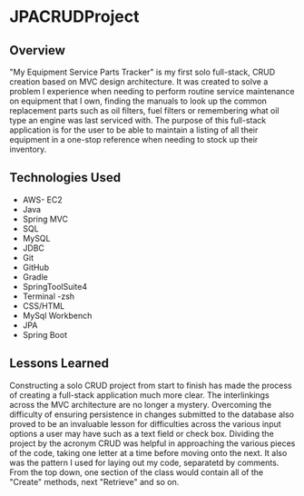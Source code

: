 # JPACRUDProject

## Overview
"My Equipment Service Parts Tracker" is my first solo full-stack, CRUD creation based on MVC design architecture. It was created to solve a problem I experience when needing to perform routine service maintenance on equipment that I own, finding the manuals to look up the common replacement parts such as oil filters, fuel filters or remembering what oil type an engine was last serviced with. The purpose of this full-stack application is for the user to be able to maintain a listing of all their equipment in a one-stop reference when needing to stock up their inventory.  

## Technologies Used
* AWS- EC2
* Java 
* Spring MVC
* SQL
* MySQL
* JDBC
* Git
* GitHub
* Gradle
* SpringToolSuite4
* Terminal -zsh
* CSS/HTML
* MySql Workbench
* JPA
* Spring Boot


## Lessons Learned

Constructing a solo CRUD project from start to finish has made the process of creating a full-stack application much more clear. The interlinkings across the MVC architecture are no longer a mystery. Overcoming the difficulty of ensuring persistence in changes submitted to the database also proved to be an invaluable lesson for difficulties across the various input options a user may have such as a text field or check box. Dividing the project by the acronym CRUD was helpful in approaching the various pieces of the code, taking one letter at a time before moving onto the next. It also was the pattern I used for laying out my code, separatetd by comments. From the top down, one section of the class would contain all of the "Create" methods, next "Retrieve" and so on.  

